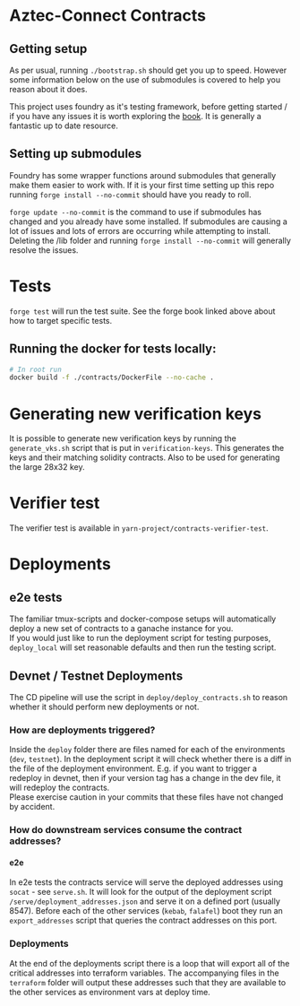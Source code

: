 # Aztec-Connect Contracts

## Getting setup

As per usual, running `./bootstrap.sh` should get you up to speed. However some information below on the use of submodules is covered to help you reason about it does.

This project uses foundry as it's testing framework, before getting started / if you have any issues it is worth exploring the [book](https://book.getfoundry.sh/). It is generally a fantastic up to date resource.

## Setting up submodules

Foundry has some wrapper functions around submodules that generally make them easier to work with. If it is your first time setting up this repo running `forge install --no-commit` should have you ready to roll.

`forge update --no-commit` is the command to use if submodules has changed and you already have some installed. If submodules are causing a lot of issues and lots of errors are occurring while attempting to install. Deleting the /lib folder and running `forge install --no-commit` will generally resolve the issues.

# Tests

`forge test` will run the test suite. See the forge book linked above about how to target specific tests.

## Running the docker for tests locally:

```bash
# In root run
docker build -f ./contracts/DockerFile --no-cache .
```

# Generating new verification keys

It is possible to generate new verification keys by running the `generate_vks.sh` script that is put in `verification-keys`. This generates the keys and their matching solidity contracts. Also to be used for generating the large 28x32 key.

# Verifier test

The verifier test is available in `yarn-project/contracts-verifier-test`.

# Deployments

## e2e tests

The familiar tmux-scripts and docker-compose setups will automatically deploy a new set of contracts to a ganache instance for you.  
If you would just like to run the deployment script for testing purposes, `deploy_local` will set reasonable defaults and then run the testing script.

## Devnet / Testnet Deployments

The CD pipeline will use the script in `deploy/deploy_contracts.sh` to reason whether it should perform new deployments or not.

### How are deployments triggered?

Inside the `deploy` folder there are files named for each of the environments (`dev`, `testnet`). In the deployment script it will check whether there is a diff in the file of the deployment environment. E.g. if you want to trigger a redeploy in devnet, then if your version tag has a change in the dev file, it will redeploy the contracts.  
Please exercise caution in your commits that these files have not changed by accident.

### How do downstream services consume the contract addresses?

#### e2e

In e2e tests the contracts service will serve the deployed addresses using `socat` - see `serve.sh`. It will look for the output of the deployment script `/serve/deployment_addresses.json` and serve it on a defined port (usually 8547). Before each of the other services (`kebab`, `falafel`) boot they run an `export_addresses` script that queries the contract addresses on this port.

### Deployments

At the end of the deployments script there is a loop that will export all of the critical addresses into terraform variables. The accompanying files in the `terraform` folder will output these addresses such that they are available to the other services as environment vars at deploy time.
